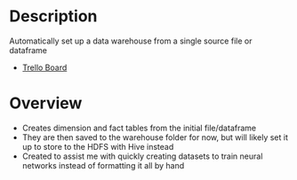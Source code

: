 # Description
 Automatically set up a data warehouse from a single source file or dataframe
 - [Trello Board](https://trello.com/b/xrHaXRYy/staging)
# Overview
- Creates dimension and fact tables from the initial file/dataframe
- They are then saved to the warehouse folder for now, but will likely set it up to store to the HDFS with Hive instead
- Created to assist me with quickly creating datasets to train neural networks instead of formatting it all by hand
